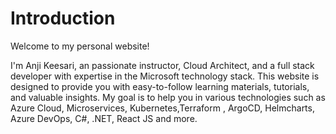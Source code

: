 # Introduction

Welcome to my personal website! 

I'm Anji Keesari, an passionate instructor, Cloud Architect, and a full stack developer with expertise in the Microsoft technology stack. This website is designed to provide you with easy-to-follow learning materials, tutorials, and valuable insights. My goal is to help you in various technologies such as Azure Cloud, Microservices, Kubernetes,Terraform , ArgoCD, Helmcharts, Azure DevOps, C#, .NET, React JS and more.
